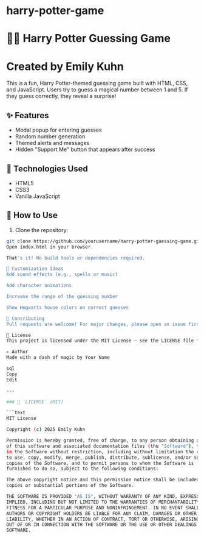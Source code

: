# harry-potter-game
# 🧙‍♂️ Harry Potter Guessing Game
# Created by Emily Kuhn

This is a fun, Harry Potter-themed guessing game built with HTML, CSS, and JavaScript. Users try to guess a magical number between 1 and 5. If they guess correctly, they reveal a surprise!

## ✨ Features

- Modal popup for entering guesses
- Random number generation
- Themed alerts and messages
- Hidden "Support Me" button that appears after success

## 🧰 Technologies Used

- HTML5
- CSS3
- Vanilla JavaScript

## 📂 How to Use

1. Clone the repository:

```bash
git clone https://github.com/yourusername/harry-potter-guessing-game.git
Open index.html in your browser.

That's it! No build tools or dependencies required.

🧪 Customization Ideas
Add sound effects (e.g., spells or music)

Add character animations

Increase the range of the guessing number

Show Hogwarts house colors on correct guesses

🤝 Contributing
Pull requests are welcome! For major changes, please open an issue first to discuss what you'd like to change.

📜 License
This project is licensed under the MIT License — see the LICENSE file for details.

✍️ Author
Made with a dash of magic by Your Name

sql
Copy
Edit

---

### 📄 `LICENSE` (MIT)

```text
MIT License

Copyright (c) 2025 Emily Kuhn

Permission is hereby granted, free of charge, to any person obtaining a copy
of this software and associated documentation files (the "Software"), to deal
in the Software without restriction, including without limitation the rights
to use, copy, modify, merge, publish, distribute, sublicense, and/or sell
copies of the Software, and to permit persons to whom the Software is
furnished to do so, subject to the following conditions:

The above copyright notice and this permission notice shall be included in all
copies or substantial portions of the Software.

THE SOFTWARE IS PROVIDED "AS IS", WITHOUT WARRANTY OF ANY KIND, EXPRESS OR
IMPLIED, INCLUDING BUT NOT LIMITED TO THE WARRANTIES OF MERCHANTABILITY,
FITNESS FOR A PARTICULAR PURPOSE AND NONINFRINGEMENT. IN NO EVENT SHALL THE
AUTHORS OR COPYRIGHT HOLDERS BE LIABLE FOR ANY CLAIM, DAMAGES OR OTHER
LIABILITY, WHETHER IN AN ACTION OF CONTRACT, TORT OR OTHERWISE, ARISING FROM,
OUT OF OR IN CONNECTION WITH THE SOFTWARE OR THE USE OR OTHER DEALINGS IN THE
SOFTWARE.
